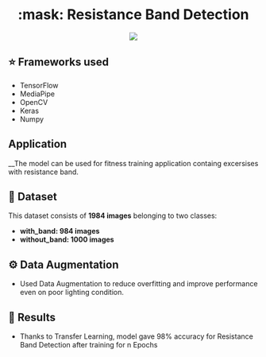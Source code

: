 <h1 align="center"> :mask: Resistance Band Detection</h1>
<div align = "center">
<img src = "[https://github.com/Akhil-Tony/Face-Mask-Detection/blob/master/20220814_011941.gif](https://github.com/Akhil-Tony/Resistance-Band-Detection-Using-Tensorflow/blob/master/20220814_010752.gif)" />
</div>

## :star: Frameworks used
- TensorFlow
- MediaPipe
- OpenCV
- Keras
- Numpy

## Application
__The model can be used for fitness training application containg excersises with resistance band.

## :file_folder: Dataset
This dataset consists of __1984 images__ belonging to two classes:
<br>
*	__with_band: 984 images__
*	__without_band: 1000 images__

## :gear: Data Augmentation 

* Used Data Augmentation to reduce overfitting and improve performance even on poor lighting condition.

## :key: Results

- Thanks to Transfer Learning, model gave 98% accuracy for Resistance Band Detection after training for n Epochs
